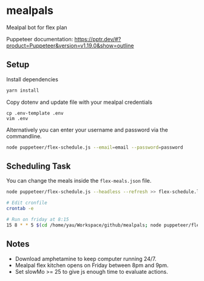 # mealpals
Mealpal bot for flex plan

Puppeteer documentation:
https://pptr.dev/#?product=Puppeteer&version=v1.19.0&show=outline

## Setup

Install dependencies
```sh
yarn install
```

Copy dotenv and update file with your mealpal credentials
```
cp .env-template .env
vim .env
```

Alternatively you can enter your username and password via the commandline.
```sh
node puppeteer/flex-schedule.js --email=email --password=password
```

## Scheduling Task
You can change the meals inside the `flex-meals.json` file.

```sh
node puppeteer/flex-schedule.js --headless --refresh >> flex-schedule.log 2>&1
```

```sh
# Edit cronfile
crontab -e

# Run on friday at 8:15
15 8 * * 5 $(cd /home/yau/Workspace/github/mealpals; node puppeteer/flex-schedule.js --refresh)
```

## Notes

- Download amphetamine to keep computer running 24/7.
- Mealpal flex kitchen opens on Friday between 8pm and 9pm.
- Set slowMo >= 25 to give js enough time to evaluate actions.
